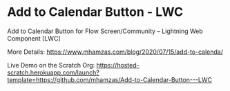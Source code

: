 # Add to Calendar Button - LWC
 Add to Calendar Button for Flow Screen/Community – Lightning Web Component [LWC]


More Details: https://www.mhamzas.com/blog/2020/07/15/add-to-calenda/

Live Demo on the Scratch Org: https://hosted-scratch.herokuapp.com/launch?template=https://github.com/mhamzas/Add-to-Calendar-Button---LWC
